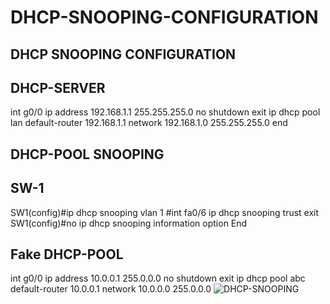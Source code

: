 # DHCP-SNOOPING-CONFIGURATION
DHCP SNOOPING CONFIGURATION
----------------------------
DHCP-SERVER
------------
int g0/0
ip address 192.168.1.1 255.255.255.0
no shutdown 
exit
ip dhcp pool lan
default-router 192.168.1.1
network 192.168.1.0 255.255.255.0
end

DHCP-POOL SNOOPING
------------------
SW-1
-----
SW1(config)#ip dhcp snooping vlan 1
#int fa0/6
ip dhcp snooping trust
exit
SW1(config)#no ip dhcp snooping information option 
End 	

Fake DHCP-POOL
-------------
int g0/0
ip address 10.0.0.1 255.0.0.0
no shutdown 
exit
ip dhcp pool abc
default-router 10.0.0.1
network 10.0.0.0 255.0.0.0
![DHCP-SNOOPING ](https://user-images.githubusercontent.com/106605770/178120594-91ab2c9a-b0af-4102-b444-cb07a2b3f996.jpg)
